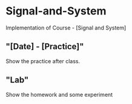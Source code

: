 # Signal-and-System
Implementation of Course - [Signal and System]

## "[Date] - [Practice]"
Show the practice after class.

## "Lab"
Show the homework and some experiment

